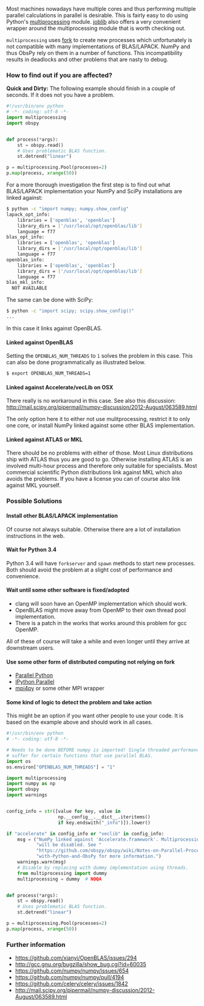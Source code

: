 Most machines nowadays have multiple cores and thus performing multiple parallel calculations in parallel is desirable. This is fairly easy to do using Python's [multiprocessing](http://docs.python.org/2/library/multiprocessing.html) module. [joblib](http://packages.python.org/joblib/) also offers a very convenient wrapper around the multiprocessing module that is worth checking out.

`multiprocessing` uses [fork](http://man7.org/linux/man-pages/man2/fork.2.html) to create new processes which unfortunately is not compatible with many implementations of BLAS/LAPACK. NumPy and thus ObsPy rely on them in a number of functions. This incompatibility results in deadlocks and other problems that are nasty to debug.

### How to find out if you are affected?

**Quick and Dirty:** The following example should finish in a couple of seconds. If it does not you have a problem.

```python
#!/usr/bin/env python
# -*- coding: utf-8 -*-
import multiprocessing
import obspy


def process(*args):
    st = obspy.read()
    # Uses problematic BLAS function.
    st.detrend("linear")

p = multiprocessing.Pool(processes=2)
p.map(process, xrange(50))
```

For a more thorough investigation the first step is to find out what BLAS/LAPACK implementation your NumPy and SciPy installations are linked against:

```bash
$ python -c "import numpy; numpy.show_config"
lapack_opt_info:
    libraries = ['openblas', 'openblas']
    library_dirs = ['/usr/local/opt/openblas/lib']
    language = f77
blas_opt_info:
    libraries = ['openblas', 'openblas']
    library_dirs = ['/usr/local/opt/openblas/lib']
    language = f77
openblas_info:
    libraries = ['openblas', 'openblas']
    library_dirs = ['/usr/local/opt/openblas/lib']
    language = f77
blas_mkl_info:
  NOT AVAILABLE
```

The same can be done with SciPy:

```bash
$ python -c "import scipy; scipy.show_config()"
...
```

In this case it links against OpenBLAS.

#### Linked against OpenBLAS
Setting the `OPENBLAS_NUM_THREADS` to `1` solves the problem in this case. This can also be done programmatically as illustrated below.

```bash
$ export OPENBLAS_NUM_THREADS=1
```

#### Linked against Accelerate/vecLib on OSX
There really is no workaround in this case. See also this discussion: http://mail.scipy.org/pipermail/numpy-discussion/2012-August/063589.html

The only option here it to either not use mulitprocessing, restrict it to only one core, or install NumPy linked against some other BLAS implementation.

#### Linked against ATLAS or MKL
There should be no problems with either of those. Most Linux distributions ship with ATLAS thus you are good to go. Otherwise installing ATLAS is an involved multi-hour process and therefore only suitable for specialists. Most commercial scientific Python distributions link against MKL which also avoids the problems. If you have a license you can of course also link against MKL yourself.


### Possible Solutions

#### Install other BLAS/LAPACK implementation
Of course not always suitable. Otherwise there are a lot of installation instructions in the web.

#### Wait for Python 3.4
Python 3.4 will have `forkserver` and `spawn` methods to start new processes. Both should avoid the problem at a slight cost of performance and convenience.

#### Wait until some other software is fixed/adopted

* clang will soon have an OpenMP implementation which should work.
* OpenBLAS might move away from OpenMP to their own thread pool implementation.
* There is a patch in the works that works around this problem for gcc OpenMP.

All of these of course will take a while and even longer until they arrive at downstream users.

#### Use some other form of distributed computing not relying on fork

* [Parallel Python](http://www.parallelpython.com/)
* [IPython Parallel](http://ipython.org/ipython-doc/stable/parallel/)
* [mpi4py](http://mpi4py.scipy.org/) or some other MPI wrapper


#### Some kind of logic to detect the problem and take action

This might be an option if you want other people to use your code. It is based on the example above and should work in all cases.

```python
#!/usr/bin/env python
# -*- coding: utf-8 -*-

# Needs to be done BEFORE numpy is imported! Single threaded performance will
# suffer for certain functions that use parallel BLAS.
import os
os.environ["OPENBLAS_NUM_THREADS"] = "1"

import multiprocessing
import numpy as np
import obspy
import warnings


config_info = str([value for key, value in
                   np.__config__.__dict__.iteritems()
                   if key.endswith("_info")]).lower()

if "accelerate" in config_info or "veclib" in config_info:
    msg = ("NumPy linked against 'Accelerate.framework'. Multiprocessing "
           "will be disabled. See "
           "https://github.com/obspy/obspy/wiki/Notes-on-Parallel-Processing-"
           "with-Python-and-ObsPy for more information.")
    warnings.warn(msg)
    # Disable by replacing with dummy implementation using threads.
    from multiprocessing import dummy
    multiprocessing = dummy  # NOQA


def process(*args):
    st = obspy.read()
    # Uses problematic BLAS function.
    st.detrend("linear")

p = multiprocessing.Pool(processes=2)
p.map(process, xrange(50))
```

### Further information

* https://github.com/xianyi/OpenBLAS/issues/294
* http://gcc.gnu.org/bugzilla/show_bug.cgi?id=60035
* https://github.com/numpy/numpy/issues/654
* https://github.com/numpy/numpy/pull/4194
* https://github.com/celery/celery/issues/1842
* http://mail.scipy.org/pipermail/numpy-discussion/2012-August/063589.html